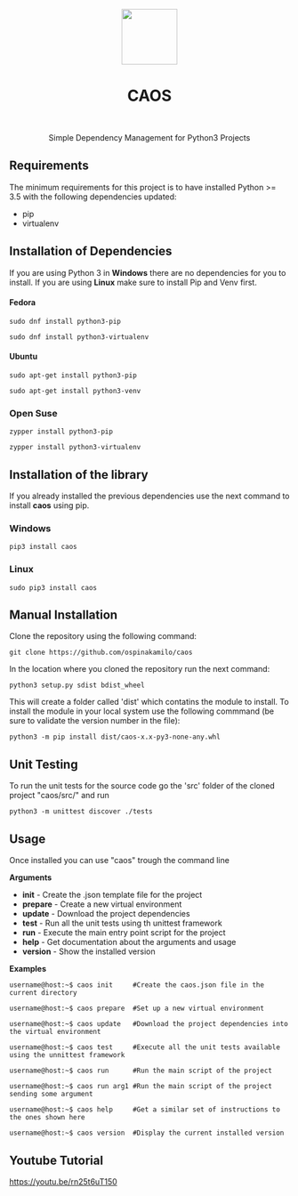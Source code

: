 
<p align="center">
    <a href="https://github.com/ospinakamilo/caos" target="_blank">
        <img src="https://github.com/ospinakamilo/caos/blob/master/src/docs/img/caos_logo.svg" height="100px">
    </a>
    <h1 align="center">CAOS</h1>
    <br>
    <p align="center">Simple Dependency Management for Python3 Projects</p>
</p>

Requirements
------------

The minimum requirements for this project is to have installed Python >= 3.5 with the following dependencies updated:

 - pip
 - virtualenv
 

Installation of Dependencies 
------------
If you are using Python 3 in **Windows** there are no dependencies for you to install.
If you are using **Linux** make sure to install Pip and Venv first.
#### Fedora
~~~
sudo dnf install python3-pip
~~~
~~~
sudo dnf install python3-virtualenv
~~~
#### Ubuntu
~~~
sudo apt-get install python3-pip
~~~
~~~
sudo apt-get install python3-venv
~~~
### Open Suse
~~~
zypper install python3-pip
~~~
~~~
zypper install python3-virtualenv
~~~


Installation of the library
------------
If you already installed the previous dependencies use the next command to install **caos** using pip.

### Windows
~~~
pip3 install caos
~~~

### Linux
~~~
sudo pip3 install caos
~~~


Manual Installation
------------
Clone the repository using the following command:
~~~
git clone https://github.com/ospinakamilo/caos
~~~

In the location where you cloned the repository run the next command:
~~~
python3 setup.py sdist bdist_wheel
~~~
This will create a folder called 'dist' which contatins the module to install.
To install the module in your local system use the following commmand (be sure to validate the version number in the file):
~~~
python3 -m pip install dist/caos-x.x-py3-none-any.whl
~~~

Unit Testing
------------
To run the unit tests for the source code go the 'src' folder of the cloned project "caos/src/" and run
~~~
python3 -m unittest discover ./tests
~~~

Usage
------------
Once installed you can use "caos" trough the command line

**Arguments**
 - **init** - Create the .json template file for the project
 - **prepare** - Create a new virtual environment
 - **update** - Download the project dependencies
 - **test** - Run all the unit tests using th unittest framework
 - **run** - Execute the main entry point script for the project
 - **help** - Get documentation about the arguments and usage
 - **version** - Show the installed version

**Examples**
```console
username@host:~$ caos init     #Create the caos.json file in the current directory
```  
```console
username@host:~$ caos prepare  #Set up a new virtual environment
```
```console
username@host:~$ caos update   #Download the project dependencies into the virtual environment
``` 
```console
username@host:~$ caos test     #Execute all the unit tests available using the unnittest framework
```
 ```console
username@host:~$ caos run      #Run the main script of the project
```
```console
username@host:~$ caos run arg1 #Run the main script of the project sending some argument 
```
```console
username@host:~$ caos help     #Get a similar set of instructions to the ones shown here
```
```console
username@host:~$ caos version  #Display the current installed version
```

Youtube Tutorial
------------
<https://youtu.be/rn25t6uT150>

